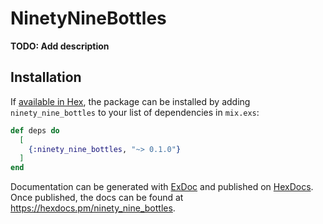 # NinetyNineBottles

**TODO: Add description**

## Installation

If [available in Hex](https://hex.pm/docs/publish), the package can be installed
by adding `ninety_nine_bottles` to your list of dependencies in `mix.exs`:

```elixir
def deps do
  [
    {:ninety_nine_bottles, "~> 0.1.0"}
  ]
end
```

Documentation can be generated with [ExDoc](https://github.com/elixir-lang/ex_doc)
and published on [HexDocs](https://hexdocs.pm). Once published, the docs can
be found at <https://hexdocs.pm/ninety_nine_bottles>.

